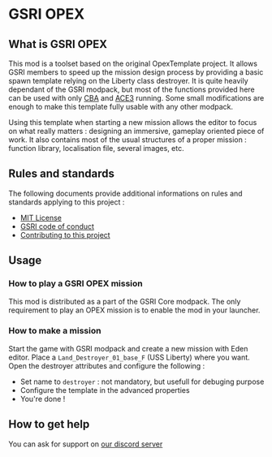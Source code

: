 # GSRI OPEX

## What is GSRI OPEX

This mod is a toolset based on the original OpexTemplate project. It allows GSRI members to speed up the mission design process by providing a basic spawn template relying on the Liberty class destroyer. It is quite heavily dependant of the GSRI modpack, but most of the functions provided here can be used with only [CBA](https://github.com/CBATeam/CBA_A3) and [ACE3](https://github.com/acemod/ACE3) running. Some small modifications are enough to make this template fully usable with any other modpack.

Using this template when starting a new mission allows the editor to focus on what really matters : designing an immersive, gameplay oriented piece of work. It also contains most of the usual structures of a proper mission : function library, localisation file, several images, etc.

## Rules and standards

The following documents provide additional informations on rules and standards applying to this project :

*   [MIT License](../LICENSE.md)
*   [GSRI code of conduct](https://github.com/team-gsri/CodeOfConduct/blob/master/.github/CODE_OF_CONDUCT.md)
*   [Contributing to this project](./CONTRIBUTING.md)

## Usage

### How to play a GSRI OPEX mission

This mod is distributed as a part of the GSRI Core modpack. The only requirement to play an OPEX mission is to enable the mod in your launcher.

### How to make a mission

Start the game with GSRI modpack and create a new mission with Eden editor. Place a `Land_Destroyer_01_base_F` (USS Liberty) where you want. Open the destroyer attributes and configure the following :

* Set name to `destroyer` : not mandatory, but usefull for debuging purpose
* Configure the template in the advanced properties
* You're done !

## How to get help

You can ask for support on [our discord server](https://discord.gg/bhMn4jd)